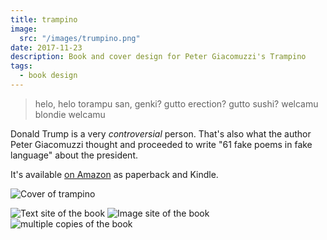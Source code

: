 ```yaml
---
title: trampino
image:
  src: "/images/trumpino.png"
date: 2017-11-23
description: Book and cover design for Peter Giacomuzzi's Trampino
tags:
  - book design
---
```


> helo, helo torampu san, genki? gutto erection? gutto sushi? welcamu blondie welcamu

Donald Trump is a very <em title="stupid">controversial</em> person. That's also what the author Peter Giacomuzzi thought and proceeded to write "61 fake poems in fake language" about the president.

It's available [on Amazon](https://smile.amazon.de/trampino-fake-poems-language-English-ebook/dp/B077QVWKGL/) as paperback and Kindle.

![Cover of trampino](/images/trumpino_2.png)

![Text site of the book](/images/trumpino_4.png)
![Image site of the book](/images/trumpino_3.png)
![multiple copies of the book](/images/trumpino_5.png)
